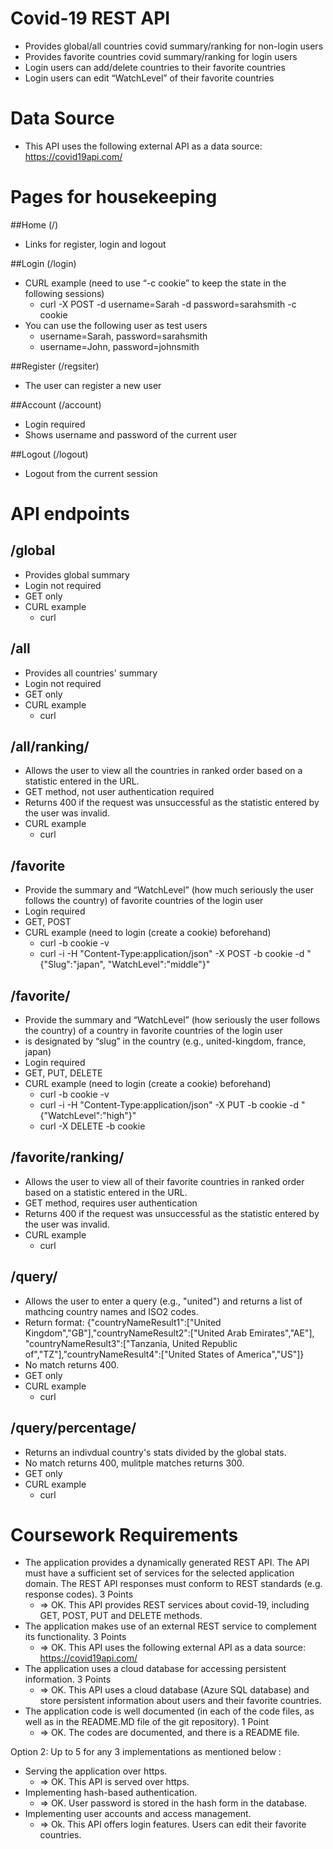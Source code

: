 # Covid-19 REST API
- Provides global/all countries covid summary/ranking for non-login users 
- Provides favorite countries covid summary/ranking for login users 
- Login users can add/delete countries to their favorite countries 
- Login users can edit “WatchLevel” of their favorite countries 


# Data Source
- This API uses the following external API as a data source: 
https://covid19api.com/


# Pages for housekeeping
##Home (/)
- Links for register, login and logout 

##Login (/login)
- CURL example (need to use “-c cookie” to keep the state in the following sessions) 
    - curl -X POST -d username=Sarah -d password=sarahsmith -c cookie <URL>
- You can use the following user as test users
    - username=Sarah, password=sarahsmith 
    - username=John, password=johnsmith 

##Register (/regsiter)
- The user can register a new user

##Account (/account)
- Login required
- Shows username and password of the current user

##Logout (/logout)
- Logout from the current session


# API endpoints 
## /global
- Provides global summary 
- Login not required 
- GET only 
- CURL example 
    - curl <URL>                                                                                                

## /all
- Provides all countries' summary 
- Login not required 
- GET only 
- CURL example 
    - curl <URL>

## /all/ranking/<stat>
- Allows the user to view all the countries in ranked order based on a statistic entered in the URL. 
- GET method, not user authentication required 
- Returns 400 if the request was unsuccessful as the statistic entered by the user was invalid. 
- CURL example 
    - curl <URL>                                              

## /favorite
- Provide the summary and “WatchLevel” (how much seriously the user follows the country)  of favorite countries of the login user 
- Login required 
- GET, POST 
- CURL example (need to login (create a cookie) beforehand) 
    - curl -b cookie -v <URL> 
    - curl -i -H "Content-Type:application/json" -X POST -b cookie -d "{\"Slug\":\"japan\", \"WatchLevel\":\"middle\"}" <URL> 

## /favorite/<country>
- Provide the summary and “WatchLevel” (how seriously the user follows the country)  of a country in favorite countries of the login user 
- <country> is designated by “slug” in the country (e.g., united-kingdom, france, japan) 
- Login required 
- GET, PUT, DELETE 
- CURL example (need to login (create a cookie) beforehand) 
    - curl -b cookie -v <URL> 
    - curl -i -H "Content-Type:application/json" -X PUT -b cookie -d "{\"WatchLevel\":\"high\"}" <URL>
    - curl -X DELETE -b cookie <URL> 

## /favorite/ranking/<stat> 
- Allows the user to view all of their favorite countries in ranked order based on a statistic entered in the URL. 
- GET method, requires user authentication 
- Returns 400 if the request was unsuccessful as the statistic entered by the user was invalid. 
- CURL example 
    - curl <URL>

## /query/<commonCountryName>
- Allows the user to enter a query (e.g., "united") and returns a list of mathcing country names and ISO2 codes.
- Return format: {"countryNameResult1":["United Kingdom","GB"],"countryNameResult2":["United Arab Emirates","AE"], "countryNameResult3":["Tanzania, United Republic of","TZ"],"countryNameResult4":["United States of America","US"]}
- No match returns 400.
- GET only 
- CURL example 
    - curl <URL>

## /query/percentage/<commonCountryName>
- Returns an indivdual country's stats divided by the global stats.
- No match returns 400, mulitple matches returns 300.
- GET only 
- CURL example 
    - curl <URL>


# Coursework Requirements 

- The application provides a dynamically generated REST API. The API must have a sufficient set of services for the selected application domain. The REST API responses must conform to REST standards (e.g. response codes).  3 Points 
    - => OK. This API provides REST services about covid-19, including GET, POST, PUT and DELETE methods.
- The application makes use of an external REST service to complement its functionality. 3 Points
    - => OK. This API uses the following external API as a data source: 
https://covid19api.com/
- The application uses a cloud database for accessing persistent information. 3 Points
    - => OK. This API uses a cloud database (Azure SQL database) and store persistent information about users and their favorite countries.
- The application code is well documented (in each of the code files, as well as in the README.MD file of the git repository). 1 Point 
    - => OK. The codes are documented, and there is a README file.

Option 2: Up to 5 for any 3 implementations as mentioned below  : 
- Serving the application over https. 
    - => OK. This API is served over https.
- Implementing hash-based authentication. 
    - => OK. User password is stored in the hash form in the database. 
- Implementing user accounts and access management. 
    - => Ok. This API offers login features. Users can edit their favorite countries.